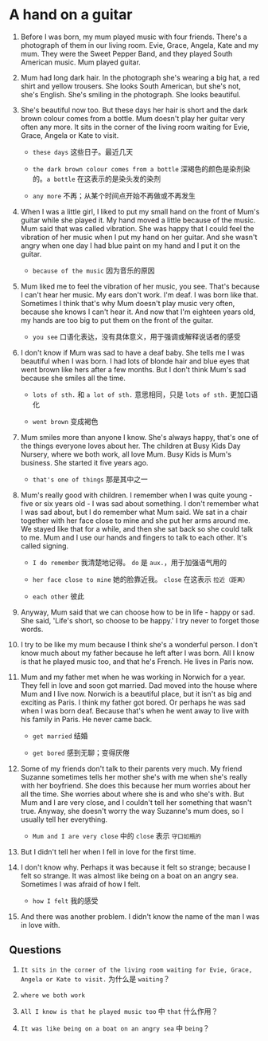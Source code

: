 # A hand on a guitar

1. Before I was born, my mum played music with four friends. There's a photograph of them in our living room. Evie, Grace, Angela, Kate and my mum. They were the Sweet Pepper Band, and they played South American music. Mum played guitar.

2. Mum had long dark hair. In the photograph she's wearing a big hat, a red shirt and yellow trousers. She looks South American, but she's not, she's English. She's smiling in the photograph. She looks beautiful.

3. She's beautiful now too. But these days her hair is short and the dark brown colour comes from a bottle. Mum doesn't play her guitar very often any more. It sits in the corner of the living room waiting for Evie, Grace, Angela or Kate to visit.

   - `these days` 这些日子。最近几天

   - `the dark brown colour comes from a bottle` 深褐色的颜色是染剂染的。`a bottle` 在这表示的是染头发的染剂

   - `any more` 不再；从某个时间点开始不再做或不再发生

4. When I was a little girl, I liked to put my small hand on the front of Mum's guitar while she played it. My hand moved a little because of the music. Mum said that was called vibration. She was happy that I could feel the vibration of her music when I put my hand on her guitar. And she wasn't angry when one day I had blue paint on my hand and I put it on the guitar.

   - `because of the music` 因为音乐的原因

5. Mum liked me to feel the vibration of her music, you see. That's because I can't hear her music. My ears don't work. I'm deaf. I was born like that. Sometimes I think that's why Mum doesn't play music very often, because she knows I can't hear it. And now that I'm eighteen years old, my hands are too big to put them on the front of the guitar.

   - `you see` 口语化表达，没有具体意义，用于强调或解释说话者的感受

6. I don't know if Mum was sad to have a deaf baby. She tells me I was beautiful when I was born. I had lots of blonde hair and blue eyes that went brown like hers after a few months. But I don't think Mum's sad because she smiles all the time.

   - `lots of sth.` 和 `a lot of sth.` 意思相同，只是 `lots of sth.` 更加口语化

   - `went brown` 变成褐色

7. Mum smiles more than anyone I know. She's always happy, that's one of the things everyone loves about her. The children at Busy Kids Day Nursery, where we both work, all love Mum. Busy Kids is Mum's business. She started it five years ago.

   - `that's one of things` 那是其中之一

8. Mum's really good with children. I remember when I was quite young - five or six years old - I was sad about something. I don't remember what I was sad about, but I do remember what Mum said. We sat in a chair together with her face close to mine and she put her arms around me. We stayed like that for a while, and then she sat back so she could talk to me. Mum and I use our hands and fingers to talk to each other. It's called signing.

   - `I do remember` 我清楚地记得。 `do` 是 `aux.`，用于加强语气用的

   - `her face close to mine` 她的脸靠近我。 `close` 在这表示 `拉近（距离）`

   - `each other` 彼此

9. Anyway, Mum said that we can choose how to be in life - happy or sad. She said, 'Life's short, so choose to be happy.' I try never to forget those words.

10. I try to be like my mum because I think she's a wonderful person. I don't know much about my father because he left after I was born. All I know is that he played music too, and that he's French. He lives in Paris now.

11. Mum and my father met when he was working in Norwich for a year. They fell in love and soon got married. Dad moved into the house where Mum and I live now. Norwich is a beautiful place, but it isn't as big and exciting as Paris. I think my father got bored. Or perhaps he was sad when I was born deaf. Because that's when he went away to live with his family in Paris. He never came back.

    - `get married` 结婚

    - `get bored` 感到无聊；变得厌倦

12. Some of my friends don't talk to their parents very much. My friend Suzanne sometimes tells her mother she's with me when she's really with her boyfriend. She does this because her mum worries about her all the time. She worries about where she is and who she's with. But Mum and I are very close, and I couldn't tell her something that wasn't true. Anyway, she doesn't worry the way Suzanne's mum does, so I usually tell her everything.

    - `Mum and I are very close` 中的 `close` 表示 `守口如瓶的`

13. But I didn't tell her when I fell in love for the first time.

14. I don't know why. Perhaps it was because it felt so strange; because I felt so strange. It was almost like being on a boat on an angry sea. Sometimes I was afraid of how I felt.

    - `how I felt` 我的感受

15. And there was another problem. I didn't know the name of the man I was in love with.

## Questions

1. `It sits in the corner of the living room waiting for Evie, Grace, Angela or Kate to visit.` 为什么是 `waiting`？

2. `where we both work`

3. `All I know is that he played music too` 中 `that` 什么作用？

4. `It was like being on a boat on an angry sea` 中 `being`？
